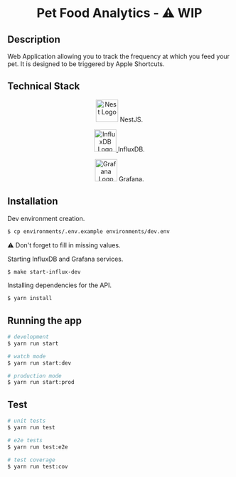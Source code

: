<h1 align ="center">
Pet Food Analytics - ⚠️ WIP
</h1>

## Description

Web Application allowing you to track the frequency at which you feed your pet.
It is designed to be triggered by Apple Shortcuts.

## Technical Stack

<p align="center">
  <a href="http://nestjs.com/" target="blank"><img src="https://nestjs.com/img/logo-small.svg" width="50" alt="Nest Logo" /></a> NestJS. 
</p>

<p align="center">
  <a href="https://www.influxdata.com/" target="blank"><img src="https://static-00.iconduck.com/assets.00/influxdb-icon-252x256-lkngj47t.png" width="50" alt="InfluxDB Logo" /> </a> InfluxDB. 
</p>

<p align="center">
  <a href="https://grafana.com/" target="blank"><img src="https://cdn.icon-icons.com/icons2/2699/PNG/512/grafana_logo_icon_171048.png" width="50" alt="Grafana Logo" /></a> Grafana. 
</p>

## Installation

Dev environment creation.

```bash
$ cp environments/.env.example environments/dev.env
```

⚠️ Don't forget to fill in missing values.

Starting InfluxDB and Grafana services.

```bash
$ make start-influx-dev
```

Installing dependencies for the API.

```bash
$ yarn install
```

## Running the app

```bash
# development
$ yarn run start

# watch mode
$ yarn run start:dev

# production mode
$ yarn run start:prod
```

## Test

```bash
# unit tests
$ yarn run test

# e2e tests
$ yarn run test:e2e

# test coverage
$ yarn run test:cov
```
